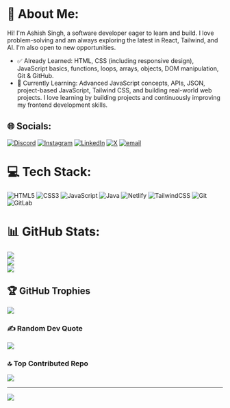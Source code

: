 # 💫 About Me:
Hi! I'm Ashish Singh, a software developer eager to learn and build. I love problem-solving and am always exploring the latest in React, Tailwind, and AI. I'm also open to new opportunities.

- ✅ Already Learned: HTML, CSS (including responsive design), JavaScript basics, functions, loops, arrays, objects, DOM manipulation, Git & GitHub.
- 🚀 Currently Learning: Advanced JavaScript concepts, APIs, JSON, project-based JavaScript, Tailwind CSS, and building real-world web projects.
I love learning by building projects and continuously improving my frontend development skills.


## 🌐 Socials:
[![Discord](https://img.shields.io/badge/Discord-%237289DA.svg?logo=discord&logoColor=white)](https://discord.gg/https://discord.gg/R24hDRf5) [![Instagram](https://img.shields.io/badge/Instagram-%23E4405F.svg?logo=Instagram&logoColor=white)](https://instagram.com/itsashishsinghh) [![LinkedIn](https://img.shields.io/badge/LinkedIn-%230077B5.svg?logo=linkedin&logoColor=white)](https://linkedin.com/in/https://www.linkedin.com/in/ashish-singh-0aa560281/) [![X](https://img.shields.io/badge/X-black.svg?logo=X&logoColor=white)](https://x.com/https://x.com/Aashish_singhhh) [![email](https://img.shields.io/badge/Email-D14836?logo=gmail&logoColor=white)](mailto:aashishsingh7272@gmail.com) 

# 💻 Tech Stack:
![HTML5](https://img.shields.io/badge/html5-%23E34F26.svg?style=for-the-badge&logo=html5&logoColor=white) ![CSS3](https://img.shields.io/badge/css3-%231572B6.svg?style=for-the-badge&logo=css3&logoColor=white) ![JavaScript](https://img.shields.io/badge/javascript-%23323330.svg?style=for-the-badge&logo=javascript&logoColor=%23F7DF1E) ![Java](https://img.shields.io/badge/java-%23ED8B00.svg?style=for-the-badge&logo=openjdk&logoColor=white) ![Netlify](https://img.shields.io/badge/netlify-%23000000.svg?style=for-the-badge&logo=netlify&logoColor=#00C7B7) ![TailwindCSS](https://img.shields.io/badge/tailwindcss-%2338B2AC.svg?style=for-the-badge&logo=tailwind-css&logoColor=white) ![Git](https://img.shields.io/badge/git-%23F05033.svg?style=for-the-badge&logo=git&logoColor=white) ![GitLab](https://img.shields.io/badge/gitlab-%23181717.svg?style=for-the-badge&logo=gitlab&logoColor=white)
# 📊 GitHub Stats:
![](https://github-readme-stats.vercel.app/api?username=Aashish-singh01&theme=dark&hide_border=false&include_all_commits=true&count_private=false)<br/>
![](https://nirzak-streak-stats.vercel.app/?user=Aashish-singh01&theme=dark&hide_border=false)<br/>
![](https://github-readme-stats.vercel.app/api/top-langs/?username=Aashish-singh01&theme=dark&hide_border=false&include_all_commits=true&count_private=false&layout=compact)

## 🏆 GitHub Trophies
![](https://github-profile-trophy.vercel.app/?username=Aashish-singh01&theme=onedark&no-frame=false&no-bg=true&margin-w=4)

### ✍️ Random Dev Quote
![](https://quotes-github-readme.vercel.app/api?type=horizontal&theme=radical)

### 🔝 Top Contributed Repo
![](https://github-contributor-stats.vercel.app/api?username=Aashish-singh01&limit=5&theme=dark&combine_all_yearly_contributions=true)

---
[![](https://visitcount.itsvg.in/api?id=Aashish-singh01&icon=0&color=0)](https://visitcount.itsvg.in)

<!-- Proudly created with GPRM ( https://gprm.itsvg.in ) -->
